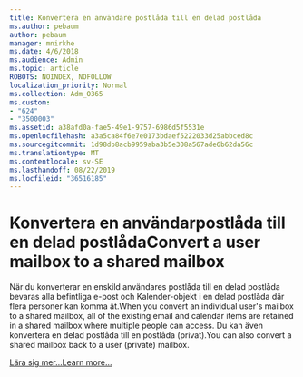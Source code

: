 ```yaml
---
title: Konvertera en användare postlåda till en delad postlåda
ms.author: pebaum
author: pebaum
manager: mnirkhe
ms.date: 4/6/2018
ms.audience: Admin
ms.topic: article
ROBOTS: NOINDEX, NOFOLLOW
localization_priority: Normal
ms.collection: Adm_O365
ms.custom:
- "624"
- "3500003"
ms.assetid: a38afd0a-fae5-49e1-9757-6986d5f5531e
ms.openlocfilehash: a3a5ca84f6e7e0173bdaef5222033d25abbced8c
ms.sourcegitcommit: 1d98db8acb9959aba3b5e308a567ade6b62da56c
ms.translationtype: MT
ms.contentlocale: sv-SE
ms.lasthandoff: 08/22/2019
ms.locfileid: "36516185"
---
```

# <a name="convert-a-user-mailbox-to-a-shared-mailbox"></a><span data-ttu-id="0ccd2-102">Konvertera en användarpostlåda till en delad postlåda</span><span class="sxs-lookup"><span data-stu-id="0ccd2-102">Convert a user mailbox to a shared mailbox</span></span>

<span data-ttu-id="0ccd2-103">När du konverterar en enskild användares postlåda till en delad postlåda bevaras alla befintliga e-post och Kalender-objekt i en delad postlåda där flera personer kan komma åt.</span><span class="sxs-lookup"><span data-stu-id="0ccd2-103">When you convert an individual user's mailbox to a shared mailbox, all of the existing email and calendar items are retained in a shared mailbox where multiple people can access.</span></span> <span data-ttu-id="0ccd2-104">Du kan även konvertera en delad postlåda till en postlåda (privat).</span><span class="sxs-lookup"><span data-stu-id="0ccd2-104">You can also convert a shared mailbox back to a user (private) mailbox.</span></span>
  
[<span data-ttu-id="0ccd2-105">Lära sig mer...</span><span class="sxs-lookup"><span data-stu-id="0ccd2-105">Learn more...</span></span>](https://docs.microsoft.com/office365/admin/email/convert-user-mailbox-to-shared-mailbox)
  